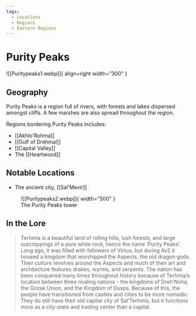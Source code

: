 ```yaml
---
tags:
  - Locations
  - Regions
  - Eastern Regions
---
```


# Purity Peaks

![[Puritypeaks1.webp]]{ align=right width="300" }

## Geography

Purity Peaks is a region full of rivers, with forests and lakes dispersed amongst cliffs. A few marshes are also spread throughout the region.

Regions bordering Purity Peaks includes:

- [[Akhlo'Rohma]]
- [[Gulf of Drehmal]]
- [[Capital Valley]]
- The [[Heartwood]]

## Notable Locations

- The ancient city, [[Sal'Mevir]]

<figure markdown>
  ![[Puritypeaks2.webp]]{ width="500" }
  <figcaption>The Purity Peaks tower</figcaption>
</figure>

## In the Lore 

> Terhmia is a beautiful land of rolling hills, lush forests, and large outcroppings of a pure white rock, hence the name ‘Purity Peaks’. Long ago, it was filled with followers of Virtuo, but during Av2 it housed a kingdom that worshipped the Aspects, the old dragon gods. Their culture revolves around the Aspects and much of their art and architecture features drakes, wyrms, and serpents. The nation has been conquered many times throughout history because of Terhmia’s location between three rivaling nations - the kingdoms of Dreh’Noha, the Gozak Union, and the Kingdom of Dusps. Because of this, the people have transitioned from castles and cities to be more nomadic. They do still have their old capital city of Sal’Terhmis, but it functions more as a city-state and trading center than a capital.

